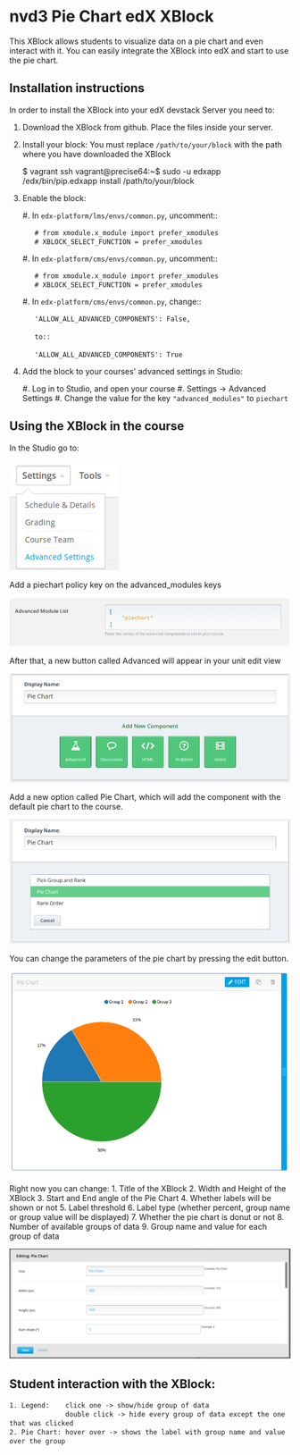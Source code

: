 # nvd3 Pie Chart edX XBlock #
This XBlock allows students to visualize data on a pie chart and even interact with it.
You can easily integrate the XBlock into edX and start to use the pie chart.

## Installation instructions ##
In order to install the XBlock into your edX devstack Server you need to:

  1. Download the XBlock from github. Place the files inside your server.
  2. Install your block:
        You must replace `/path/to/your/block` with the path where you have downloaded the XBlock

        $ vagrant ssh
        vagrant@precise64:~$ sudo -u edxapp /edx/bin/pip.edxapp install /path/to/your/block
        
  3. Enable the block:

        #.  In ``edx-platform/lms/envs/common.py``, uncomment::

            # from xmodule.x_module import prefer_xmodules
            # XBLOCK_SELECT_FUNCTION = prefer_xmodules

        #.  In ``edx-platform/cms/envs/common.py``, uncomment::

            # from xmodule.x_module import prefer_xmodules
            # XBLOCK_SELECT_FUNCTION = prefer_xmodules

        #.  In ``edx-platform/cms/envs/common.py``, change::

            'ALLOW_ALL_ADVANCED_COMPONENTS': False,

            to::

            'ALLOW_ALL_ADVANCED_COMPONENTS': True
            
  4. Add the block to your courses' advanced settings in Studio:
  

        #. Log in to Studio, and open your course
        #. Settings -> Advanced Settings
        #. Change the value for the key ``"advanced_modules"`` to ``piechart``


## Using the XBlock in the course ##
In the Studio go to:

![Settings->Advanced Settings](https://raw.githubusercontent.com/ExtensionEngine/xblock_charting/master/doc/img/1.png)

Add a piechart policy key on the advanced_modules keys

![Policy key added](https://raw.githubusercontent.com/ExtensionEngine/xblock_charting/master/doc/img/2.png)

After that, a new button called Advanced will appear in your unit edit view

![Advanced](https://raw.githubusercontent.com/ExtensionEngine/xblock_charting/master/doc/img/3.png)

Add a new option called Pie Chart, which will add the component with the default pie chart to the course.

![Adding pie chart](https://raw.githubusercontent.com/ExtensionEngine/xblock_charting/master/doc/img/4.png)

You can change the parameters of the pie chart by pressing the edit button.

![Display pie chart](https://raw.githubusercontent.com/ExtensionEngine/xblock_charting/master/doc/img/5.png)

Right now you can change:
    1. Title of the XBlock
    2. Width and Height of the XBlock
    3. Start and End angle of the Pie Chart
    4. Whether labels will be shown or not
    5. Label threshold
    6. Label type (whether percent, group name or group value will be displayed)
    7. Whether the pie chart is donut or not
    8. Number of available groups of data
    9. Group name and value for each group of data

![Editing pie chart](https://raw.githubusercontent.com/ExtensionEngine/xblock_charting/master/doc/img/6.png)

## Student interaction with the XBlock: ##
    1. Legend:    click one -> show/hide group of data
                  double click -> hide every group of data except the one that was clicked
    2. Pie Chart: hover over -> shows the label with group name and value over the group
